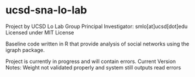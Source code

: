 # ucsd-sna-lo-lab
Project by UCSD Lo Lab Group
Principal Investigator: smlo[at]ucsd[dot]edu
Licensed under MIT License

Baseline code written in R that provide analysis of social networks using the igraph package. 

Project is currently in progress and will contain errors. 
Current Version Notes: Weight not validated properly and system still outputs read errors
